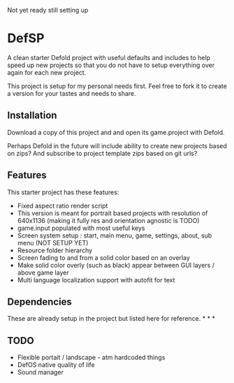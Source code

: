 Not yet ready still setting up

# DefSP
A clean starter Defold project with useful defaults and includes to help speed up new projects so that you do not have to setup everything over again for each new project. 

This project is setup for my personal needs first. Feel free to fork it to create a version for your tastes and needs to share.

## Installation

Download a copy of this project and and open its game.project with Defold.

Perhaps Defold in the future will include ability to create new projects based on zips? And subscribe to project template zips based on git urls?

## Features

This starter project has these features:
* Fixed aspect ratio render script
* This version is meant for portrait based projects with resolution of 640x1136 (making it fully res and orientation agnostic is TODO)
* game.input populated with most useful keys
* Screen system setup : start, main menu, game, settings, about, sub menu (NOT SETUP YET)
* Resource folder hierarchy 
* Screen fading to and from a solid color based on an overlay
* Make solid color overly (such as black) appear between GUI layers / above game layer
* Multi language localization support with autofit for text

## Dependencies

These are already setup in the project but listed here for reference.
*
*
*


## TODO

* Flexible portait / landscape - atm hardcoded things
* DefOS native quality of life
* Sound manager



